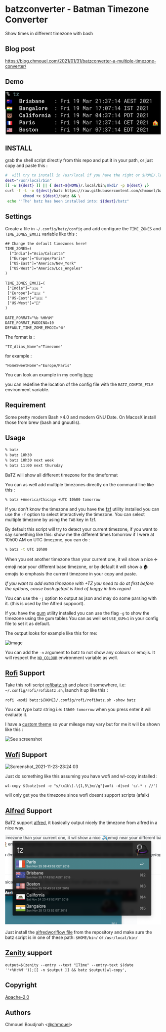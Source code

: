 # batzconverter - Batman Timezone Converter

Show times in different timezone with bash

## Blog post

<https://blog.chmouel.com/2021/01/31/batzconverter-a-multiple-timezone-converter/>

## Demo

![See screenshot](./share/screenshot.png)

## INSTALL

grab the shell script directly from this repo and put it in your path, or just copy and paste this :

```bash
#  will try to install in /usr/local if you have the right or $HOME/.local/bin need to be in your path
dest="/usr/local/bin"
[[ -w ${dest} ]] || { dest=${HOME}/.local/bin;mkdir -p ${dest} ;}
curl -f -L -o ${dest}/batz https://raw.githubusercontent.com/chmouel/batzconverter/master/batz.sh && \
        chmod +x ${dest}/batz && \
 echo "'The' batz has been installed into: ${dest}/batz"
```

## Settings

Create a file in `~/.config/batz/config` and add configure the `TIME_ZONES` and
`TIME_ZONES_EMOJI` variable like this :

```shell
## Change the default timezones here!
TIME_ZONES=(
  ["India"]="Asia/Calcutta"
  ["Europe"]="Europe/Paris"
  ["US-East"]="America/New_York"
  ["US-West"]="America/Los_Angeles"
)

TIME_ZONES_EMOJI=(
 ["India"]="🇮🇳 "
 ["Europe"]="🇪🇺 "
 ["US-East"]="🇺🇸 "
 ["US-West"]="🐻"
)

DATE_FORMAT="%b %Hh%M"
DATE_FORMAT_PADDING=10
DEFAULT_TIME_ZOME_EMOJI="🌐"
```

The format is :

    "TZ_Alias_Name"="Timezone"

for example :

    "HomeSweetHome"="Europe/Paris"

You can look an example in my config [here](https://gitlab.com/chmouel/rc-config/-/blob/main/batz/config)

you can redefine the location of the config file with the `BATZ_CONFIG_FILE` environment variable.

## Requirement

Some pretty modern Bash >4.0 and modern GNU Date. On MacosX install those from brew (bash and gnuutils).

## Usage

```bash
% batz
% batz 10h30
% batz 10h30 next week
% batz 11:00 next thursday
```

BaTZ  will show all different timezone for the timeformat

You can as well add multiple timezones directly on the command line like this :

```bash
% batz +America/Chicago +UTC 10h00 tomorrow
```

If you don't know the timezone and you have the
[fzf](https://github.com/junegunn/fzf) utility installed you can use the `-f`
option to select interactively the timezone. You can select multiple timezone
by using the `TAB` key in fzf.

By default this script will try to detect your current timezone, if you want
to say something like this:
show me the different times tomorrow if I were at 10h00 AM on UTC timezone, you can do :

```bash
% batz -t UTC 10h00
````

When you set another timezone than your current one, it wil show a nice ✈️emoji
near your different base timezone, or by default it will show a 🏠 emojis to
emphasis the current timezone in your copy and paste.

*If you want to add extra timezone with +TZ you need to do at first before the
options, cause bash getopt is kind of buggy in this regard*

You can use the `-j` option to output as json and may do some parsing with it.
(this is used by the Alfred suppoort).

If you have the [gum](https://github.com/charmbracelet/gum) utility installed
you can use the flag `-g` to show the timezone using the gum tables You can as
well set `USE_GUM=1` in your config file to set it as default.

The output looks for example like this for me:

![image](https://github.com/chmouel/batzconverter/assets/98980/434344f5-1b1d-4d7d-b9ac-db23b2548bb6)

You can add the `-n` argument to batz to not show any colours or emojis. It
will respect the [`NO_COLOUR`](https://no-color.org/) environment variable as
well.

## [Rofi](https://github.com/davatorium/rofi) Support

Take this rofi script [rofibatz.sh](./share/rofibatz.sh) and place it somewhere, i.e: `~/.config/rofi/rofibatz.sh`, launch it up like this :

`rofi -modi batz:${HOME}/.config/rofi/rofibatz.sh -show batz`

You can type batz string i.e: `13h00 tomorrow` when you press enter it will evaluate it.

I have a [custom theme](https://github.com/chmouel/mounch/blob/main/rofi/mounch.rasi) so your mileage may vary but for me it will be shown like this :

![See screenshot](./share/rofibatz.png)

## [Wofi](https://hg.sr.ht/~scoopta/wofi) Support

![Screenshot_2021-11-23-23:24 03](https://user-images.githubusercontent.com/98980/143138764-574a7885-dc02-4c78-ad24-0c44d88f1bc0.png)

Just do something like this assuming you have wofi and wl-copy installed :

```shell
wl-copy $(batz|sed -e "s/\x1b\[.\{1,5\}m//g"|wofi -d|sed 's/.* : //')
```

will only get you the timezone since wofi doesnt support scripts (afaik)

## [Alfred](https://www.alfredapp.com/) Support

BaTZ support [alfred](https://www.alfredapp.com/), it basically output nicely the timezone from alfred in a nice way.

![See screenshot](./alfredworkflow/screenshot.png)

Just install the [alfredworlflow file](./alfredworkflow/TZ.alfredworkflow) from the repository
and make sure the batz script is in one of these path: `$HOME/bin/` or `/usr/local/bin/`

## [Zenity](https://help.gnome.org/users/zenity/stable/) support

```shell
output=$(zenity --entry --text "🦇Time" --entry-text $(date ''+%H:%M''));[[ -n $output ]] && batz $output|wl-copy',
```

## Copyright

[Apache-2.0](./LICENSE)

## Authors

Chmouel Boudjnah <[@chmouel](https://twitter.com/chmouel)>
